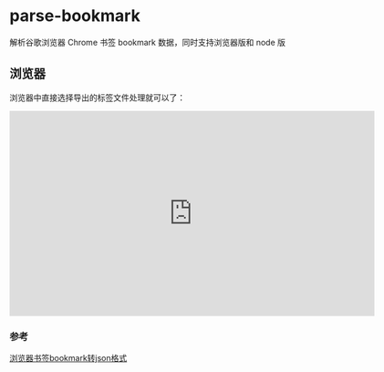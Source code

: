 # parse-bookmark
解析谷歌浏览器 Chrome 书签 bookmark 数据，同时支持浏览器版和 node 版


## 浏览器
浏览器中直接选择导出的标签文件处理就可以了：
<iframe src="https://cafehaus.github.io/parse-bookmark/" frameborder=“0” scrolling="yes" height="360px" width="640px"></iframe>


### 参考
[浏览器书签bookmark转json格式](https://blog.cafe123.cn/note/node/%E6%B5%8F%E8%A7%88%E5%99%A8%E4%B9%A6%E7%AD%BEbookmark%E8%BD%ACjson%E6%A0%BC%E5%BC%8F/)
